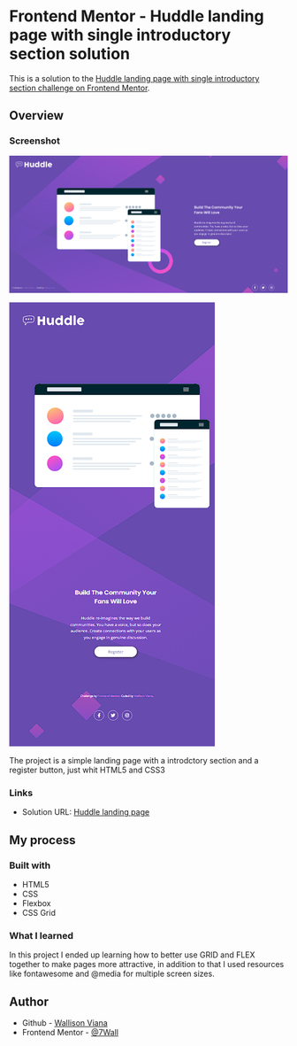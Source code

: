 # Frontend Mentor - Huddle landing page with single introductory section solution

This is a solution to the [Huddle landing page with single introductory section challenge on Frontend Mentor](https://www.frontendmentor.io/challenges/huddle-landing-page-with-a-single-introductory-section-B_2Wvxgi0). 

## Overview

### Screenshot

![](./src/screnshoots/Screenshot.png)

![](./src/screnshoots/Screenshot_1.png)

The project is a simple landing page with a introdctory section and a register button, just whit HTML5 and CSS3

### Links

- Solution URL: [Huddle landing page]([https://nft-preview-card-wall.netlify.app](https://huddle-landing-page-wall.netlify.app))

## My process

### Built with

- HTML5
- CSS
- Flexbox
- CSS Grid

### What I learned

In this project I ended up learning how to better use GRID and FLEX together to make pages more attractive, in addition to that I used resources like fontawesome and @media for multiple screen sizes.

## Author

- Github - [Wallison Viana](https://github.com/7Wall)
- Frontend Mentor - [@7Wall](https://www.frontendmentor.io/profile/7Wall)
